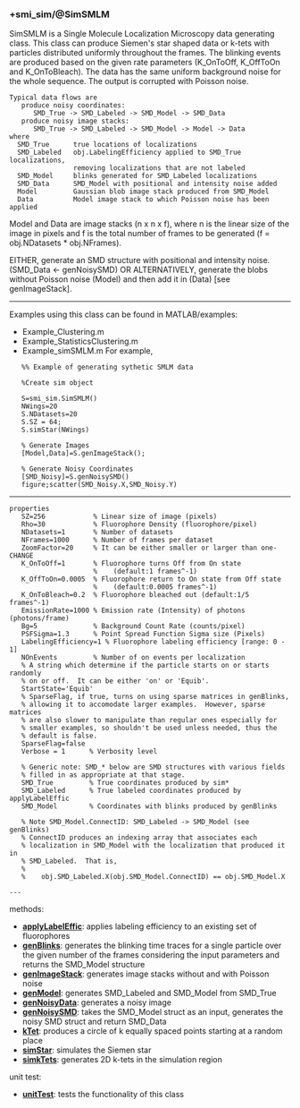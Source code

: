 ### +smi_sim/@SimSMLM
    
SimSMLM is a Single Molecule Localization Microscopy data generating
class. This class can produce Siemen's star shaped data or k-tets
with particles
distributed uniformly throughout the frames. The blinking events are
produced based on the given rate parameters (K_OnToOff, K_OffToOn and
K_OnToBleach). The data has the same uniform background noise for the
whole sequence. The output is corrupted with Poisson noise.
```    
Typical data flows are
   produce noisy coordinates:
      SMD_True -> SMD_Labeled -> SMD_Model -> SMD_Data
   produce noisy image stacks:
      SMD_True -> SMD_Labeled -> SMD_Model -> Model -> Data
where
  SMD_True      true locations of localizations
  SMD_Labeled   obj.LabelingEfficiency applied to SMD_True localizations,
                removing localizations that are not labeled
  SMD_Model     blinks generated for SMD_Labeled localizations
  SMD_Data      SMD_Model with positional and intensity noise added
  Model         Gaussian blob image stack produced from SMD_Model
  Data          Model image stack to which Poisson noise has been applied
```
Model and Data are image stacks (n x n x f), where n is the linear size
of the image in pixels and f is the total number of frames to be
generated (f = obj.NDatasets * obj.NFrames).

EITHER, generate an SMD structure with positional and intensity noise.
(SMD_Data <- genNoisySMD) OR ALTERNATIVELY, generate the blobs without
Poisson noise (Model) and then add it in (Data) [see genImageStack].

---

Examples using this class can be found in MATLAB/examples:
- Example_Clustering.m
- Example_StatisticsClustering.m
- Example_simSMLM.m
For example,
```
   %% Example of generating sythetic SMLM data

   %Create sim object

   S=smi_sim.SimSMLM()
   NWings=20
   S.NDatasets=20
   S.SZ = 64;
   S.simStar(NWings)

   % Generate Images 
   [Model,Data]=S.genImageStack();

   % Generate Noisy Coordinates
   [SMD_Noisy]=S.genNoisySMD()
   figure;scatter(SMD_Noisy.X,SMD_Noisy.Y)
```

---

```
properties
   SZ=256            % Linear size of image (pixels)
   Rho=30            % Fluorophore Density (fluorophore/pixel)
   NDatasets=1       % Number of datasets
   NFrames=1000      % Number of frames per dataset
   ZoomFactor=20     % It can be either smaller or larger than one- CHANGE
   K_OnToOff=1       % Fluorophore turns Off from On state
                     %    (default:1 frames^-1)
   K_OffToOn=0.0005  % Fluorophore return to On state from Off state
                     %    (default:0.0005 frames^-1)
   K_OnToBleach=0.2  % Fluorophore bleached out (default:1/5 frames^-1)
   EmissionRate=1000 % Emission rate (Intensity) of photons (photons/frame)
   Bg=5              % Background Count Rate (counts/pixel)
   PSFSigma=1.3      % Point Spread Function Sigma size (Pixels)
   LabelingEfficiency=1 % Fluorophore labeling efficiency [range: 0 - 1]
   NOnEvents         % Number of on events per localization
   % A string which determine if the particle starts on or starts randomly
   % on or off.  It can be either 'on' or 'Equib'.
   StartState='Equib'
   % SparseFlag, if true, turns on using sparse matrices in genBlinks,
   % allowing it to accomodate larger examples.  However, sparse matrices
   % are also slower to manipulate than regular ones especially for
   % smaller examples, so shouldn't be used unless needed, thus the
   % default is false.
   SparseFlag=false
   Verbose = 1      % Verbosity level

   % Generic note: SMD_* below are SMD structures with various fields
   % filled in as appropriate at that stage.
   SMD_True         % True coordinates produced by sim*
   SMD_Labeled      % True labeled coordinates produced by applyLabelEffic
   SMD_Model        % Coordinates with blinks produced by genBlinks

   % Note SMD_Model.ConnectID: SMD_Labeled -> SMD_Model (see genBlinks)
   % ConnectID produces an indexing array that associates each
   % localization in SMD_Model with the localization that produced it in
   % SMD_Labeled.  That is,
   %
   %    obj.SMD_Labeled.X(obj.SMD_Model.ConnectID) == obj.SMD_Model.X

---

```
methods:
- **[applyLabelEffic](applyLabelEffic.m)**:
  applies labeling efficiency to an existing set of fluorophores
- **[genBlinks](genBlinks.m)**:
  generates the blinking time traces for a single particle over the given
  number of the frames considering the input parameters and returns the
  SMD_Model structure
- **[genImageStack](genImageStack.m)**:
  generates image stacks without and with Poisson noise
- **[genModel](genModel.m)**:
  generates SMD_Labeled and SMD_Model from SMD_True
- **[genNoisyData](genNoisyData.m)**:
  generates a noisy image
- **[genNoisySMD](genNoisySMD.m)**:
  takes the SMD_Model struct as an input, generates the noisy SMD struct and
  return SMD_Data
- **[kTet](kTet.m)**:
  produces a circle of k equally spaced points starting at a random place
- **[simStar](simStar.m)**:
  simulates the Siemen star
- **[simkTets](simkTets.m)**:
  generates 2D k-tets in the simulation region

unit test:
- **[unitTest](unitTest.m)**:
  tests the functionality of this class
